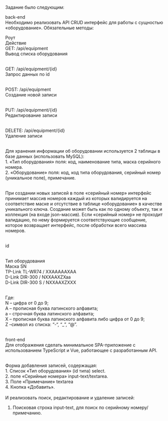 Задание было следующим:


back-end<br>
Необходимо реализовать API CRUD интерфейс для работы с сущностью «оборудование». Обязательные методы:<br>

Роут <br>
Действие <br>
GET: /api/equipment<br>
Вывод списка оборудования <br><br>

GET: /api/equipment/{id}<br>
Запрос данных по id<br><br>

POST: /api/equipment<br>
Создание новой записи<br><br>

PUT: /api/equipment/{id}<br>
Редактирование записи <br><br>

DELETE: /api/equipment/{id}<br>
Удаление записи <br><br>

Для хранения информации об оборудовании используется 2 таблицы в базе данных (использовать MySQL):<br>
    1. «Тип оборудования» поля: код, наименование типа, маска серийного номера.<br>
    2. «Оборудование» поля:  код, код типа оборудования, серийный номер (уникальное поле), примечание.<br><br>

При создании новых записей в поле «серийный номер» интерфейс принимает массив номеров каждый из которых  валидируется на соответствие маске и отсутствие в таблице «оборудование» в качестве уникального ключа. Создание может быть как по одному объекту, так и коллекция (на входе json-массив).
Если «серийный номер» не проходит валидацию, по нему формируется соответствующие сообщение, которое возвращает интерфейс, после обработки всего массива номеров.<br><br>   

id<br><br>

Тип оборудования<br>
Маска SN<br>
TP-Link TL-WR74 / XXAAAAAXAA<br>
D-Link DIR-300 / NXXAAXZXaa<br>
D-Link DIR-300 S / NXXAAXZXXX<br><br>

Где: <br>
N – цифра от 0 до 9;<br>
A – прописная буква латинского алфавита;<br>
a – строчная буква латинского алфавита;<br>
X – прописная буква латинского алфавита либо цифра от 0 до 9;<br>
Z –символ из списка: “-“, “_”, “@”.<br><br>


front-end<br>
Для отображения сделать минимальное SPA-приложение с использованием TypeScript и Vue, работающее с разработанным API. <br><br>

Форма добавления записей, содержащая:<br>
    1. Список «Тип оборудования» (id типа) select.<br>
    2. поле «Серийные номера» input-text/textarea.<br>
    3. Поле «Примечание» textarea<br>
    4. Кнопка «Добавить».<br><br>
И реализовать поиск, редактирование и удаление записей:<br>
   1. Поисковая строка input-text, для поиск по серийному номеру/примечанию.<br>
